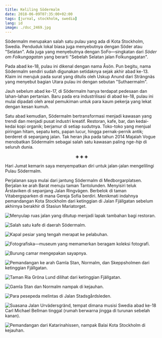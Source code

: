 ```yaml
---
title: Keliling Södermalm
date: 2018-06-09T07:35:00+02:00
tags: [jurnal, stockholm, swedia]
lang: id
image: ./dsc_2469.jpg
---
```

Södermalm merupakan salah satu pulau yang ada di Kota Stockholm, Swedia. Penduduk lokal biasa juga menyebutnya dengan Söder atau "Selatan". Ada juga yang menyebutnya dengan SoFo—singkatan dari *Söder om Folkungagatan* yang berarti "Sebelah Selatan jalan Folkungagatan".

Pada abad ke-18, pulau ini dikenal dengan nama Åsön. Pun begitu, nama Södermalm sendiri sudah digunakan setidaknya sejak akhir abad ke-13. Klaim ini merujuk pada surat yang ditulis oleh Uskup Anund dari Strängnäs yang menyebut bagian Utara pulau ini dengan sebutan "Suthaermalm".

Jauh sebelum abad ke-17, di Södermalm hanya terdapat pedesaan dan lahan-lahan pertanian. Baru pada era industrilisasi di abad ke-18, pulau ini mulai dipadati oleh areal pemukiman untuk para kaum pekerja yang lekat dengan kesan kumuh.

Satu abad kemudian, Södermalm bertransformasi menjadi kawasan yang trendi dan menjadi pusat industri kreatif. Restoran, kafe, bar, dan kedai-kedai kopi organik; berjamur di setiap sudutnya. Toko-toko yang menjual piringan hitam, sepatu kets, papan lucur, hingga pernak-pernik antik; berderet di sepanjang jalan. Tak heran jika pada tahun 2014 Majalah Vogue menobatkan Södermalm sebagai salah satu kawasan paling nge-*hip* di seluruh dunia.

<p align="center">◈ ◈ ◈</p>

Hari Jumat kemarin saya menyempatkan diri untuk jalan-jalan mengelilingi Pulau Södermalm.

Perjalanan saya mulai dari jantung Södermalm di Medborgarplatsen. Berjalan ke arah Barat menuju taman Tantolunden. Menyisiri teluk Årstaviken di sepanjang Jalan Ringvägen. Berbelok di taman Vitabergsparken di mana Gereja Sofia berdiri. Menikmati indahnya pemandangan Kota Stockholm dari ketinggian di Jalan Fjällgatan sebelum akhirnya berakhir di Stasiun Mariatorget.

![Menyulap ruas jalan yang ditutup menjadi lapak tambahan bagi restoran.](./dsc_2422.jpg)

![Salah satu kafe di daerah Södermalm.](./dsc_2424.jpg)

![Kapal pesiar yang tengah merapat ke pelabuhan.](./dsc_2435.jpg)

![Fotografiska—museum yang memamerkan beragam koleksi fotografi.](./dsc_2436.jpg)

![Burung camar mengepakan sayapnya.](./dsc_2437.jpg)

![Pemandangan ke arah Gamla Stan, Normalm, dan Skeppsholmen dari ketinggian Fjällgatan.](./dsc_2438.jpg)

![Taman Ria Gröna Lund dilihat dari ketinggian Fjällgatan.](./dsc_2453.jpg)

![Gamla Stan dan Normalm nampak di kejauhan.](./dsc_2458.jpg)

![Para pesepeda melintas di Jalan Stadsgårdsleden.](./dsc_2460.jpg)

![Suasana Jalan Urvädersgränd, tempat dimana musisi Swedia abad ke-18 Carl Michael Bellman tinggal (rumah berwarna jingga di turunan sebelah kanan).](./dsc_2469.jpg)

![Pemandangan dari Katarinahissen, nampak Balai Kota Stockholm di kejauhan.](./dsc_2474.jpg)
